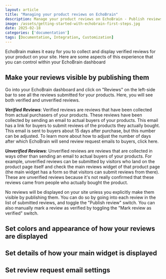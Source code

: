 ```yaml
---
layout: article
title: "Managing your product reviews on EchoBrain"
description: Manage your product reviews on EchoBrain - Publish reviews, edit how they are displayed, etc
image: /assets/getting-started-with-echobrain-first-steps.jpg
date: 2025-02-18
categories: ['documentation']
tags: [Documentation, Integration, Customization]
---
```


EchoBrain makes it easy for you to collect and display verified reviews for your product on your site. Here are some aspects of this experience that you can control within your EchoBrain dashboard


## Make your reviews visible by publishing them

Go into your EchoBrain dashboard and click on "Reviews" on the left-side bar to see all the reviews submitted for your products. Here, you will see both verified and unverified reviews.

**_Verified Reviews_**: Verified reviews are reviews that have been collected from actual purchasers of your products. These reviews have been collected by sending an email to actual buyers of your products. This email has a link for buyers to submit reviews of the products they actually bought. This email is sent to buyers about 15 days after purchase, but this number can be adjusted. To learn more about how to adjust the number of days after which EchoBrain will send review request emails to buyers, click here.

**_Unverified Reviews_**: Unverified reviews are reviews that are collected in ways other than sending an email to actual buyers of your products. For example, unverified reviews can be submitted by visitors who land on the product page itself and check the main reviews widget of that product page (the main widget has a form so that visitors can submit reviews from there). These are unverified reviews because it's not really confirmed that these reviews came from people who actually bought the product.

No reviews will be displayed on your site unless you explicitly make them visible by publishing them. You can do so by going into each review in the list of submitted reviews, and toggle the "Publish review" switch. You can also manually mark a review as verified by toggling the "Mark review as verified" switch.



## Set colors and appearance of how your reviews are displayed




## Set details of how your main widget is displayed



## Set review request email settings





<style>
.rich-text ul {
    list-style-type: disc !important;
    margin-left: 20px !important;
}
</style>
